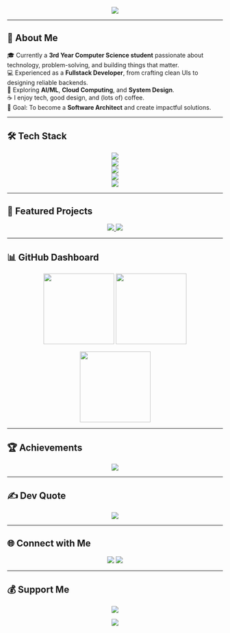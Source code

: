 <!-- 🔥 Hero Section -->

<p align="center">
  <img src="https://capsule-render.vercel.app/api?type=waving&height=200&color=gradient&customColorList=2,5,30&text=Welcome%20to%20my%20Profile&fontSize=36&fontAlignY=35&desc=Turning%20Ideas%20into%20Code%20✨&descAlignY=55&descAlign=50"/>
</p>

---

## 💫 About Me
🎓 Currently a **3rd Year Computer Science student** passionate about technology, problem-solving, and building things that matter.  
💻 Experienced as a **Fullstack Developer**, from crafting clean UIs to designing reliable backends.  
🌱 Exploring **AI/ML**, **Cloud Computing**, and **System Design**.  
☕ I enjoy tech, good design, and (lots of) coffee.  
🎯 Goal: To become a **Software Architect** and create impactful solutions.  

---

## 🛠️ Tech Stack
<p align="center">
  <!-- Languages -->
  <img src="https://skillicons.dev/icons?i=java,python,cpp,cs,js,ts,php,go,kotlin,swift" /><br/>
  <!-- Frontend -->
  <img src="https://skillicons.dev/icons?i=html,css,tailwind,react,nextjs,vue,flutter" /><br/>
  <!-- Backend & Frameworks -->
  <img src="https://skillicons.dev/icons?i=nodejs,express,django,flask,laravel,spring" /><br/>
  <!-- Databases -->
  <img src="https://skillicons.dev/icons?i=mysql,postgres,mongodb,firebase,sqlite,redis" /><br/>
  <!-- Cloud & Tools -->
  <img src="https://skillicons.dev/icons?i=aws,gcp,azure,vercel,netlify,docker,postman,figma,github" />
</p>

---

## 🚀 Featured Projects
<p align="center">
  <a href="https://github.com/Pejayy-10/CoffeeShop-System">
    <img src="https://github-readme-stats.vercel.app/api/pin/?username=Pejayy-10&repo=peruso_frandilbert_cyclic&theme=tokyonight&hide_border=true&border_radius=12" />
  </a>
  <a href="https://github.com/Pejayy-10/Course-Recommender">
    <img src="https://github-readme-stats.vercel.app/api/pin/?username=Pejayy-10&repo=Income-Predictor&theme=tokyonight&hide_border=true&border_radius=12" />
  </a>
</p>

---

## 📊 GitHub Dashboard
<p align="center">
  <img src="https://github-readme-stats.vercel.app/api?username=Pejayy-10&show_icons=true&theme=tokyonight&hide_border=true&border_radius=12" height="165" />
  <img src="https://github-readme-streak-stats.herokuapp.com?user=Pejayy-10&theme=tokyonight&hide_border=true&border_radius=12" height="165" />
</p>

<p align="center">
  <img src="https://github-readme-stats.vercel.app/api/top-langs/?username=Pejayy-10&layout=compact&theme=tokyonight&hide_border=true&border_radius=12" height="165"/>
</p>

---

## 🏆 Achievements
<p align="center">
  <img src="https://github-profile-trophy.vercel.app/?username=Pejayy-10&theme=tokyonight&no-frame=true&margin-w=10&row=1&column=6" />
</p>

---

## ✍️ Dev Quote
<p align="center">
  <img src="https://quotes-github-readme.vercel.app/api?type=horizontal&theme=tokyonight" />
</p>

---

## 🌐 Connect with Me
<p align="center">
  <a href="https://facebook.com/PJ_Peruso"><img src="https://img.shields.io/badge/Facebook-1877F2?style=for-the-badge&logo=facebook&logoColor=white"/></a>
  <a href="mailto:frandilbertperuso@gmail.com"><img src="https://img.shields.io/badge/Email-D14836?style=for-the-badge&logo=gmail&logoColor=white"/></a>
</p>

---

## 💰 Support Me
<p align="center">
  <a href="https://paypal.me/FrandilbertPeruso"><img src="https://img.shields.io/badge/PayPal-00457C?style=for-the-badge&logo=paypal&logoColor=white"/></a>
</p>

<!-- 🌊 Footer -->
<p align="center">
  <img src="https://capsule-render.vercel.app/api?type=waving&height=120&color=gradient&customColorList=30,5,2&section=footer"/>
</p>
